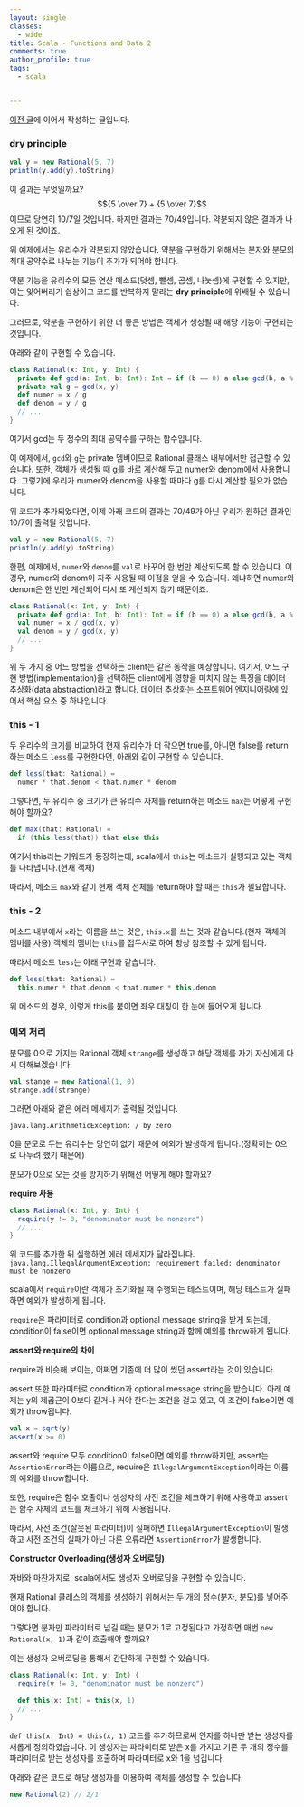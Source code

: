```yaml
---
layout: single
classes:
  - wide
title: Scala - Functions and Data 2
comments: true
author_profile: true
tags:
  - scala


---
```


[이전 글](https://songkj00.github.io/scala-functions-and-data/)에 이어서 작성하는 글입니다.

### dry principle

~~~scala
val y = new Rational(5, 7)
println(y.add(y).toString)
~~~

이 결과는 무엇일까요? $${5 \over 7} + {5 \over 7}$$이므로 당연히 10/7일 것입니다.
하지만 결과는 70/49입니다. 
약분되지 않은 결과가 나오게 된 것이죠.

위 예제에서는 유리수가 약분되지 않았습니다.
약분을 구현하기 위해서는 분자와 분모의 최대 공약수로 나누는 기능이 추가가 되어야 합니다.

약분 기능을 유리수의 모든 연산 메소드(덧셈, 뺄셈, 곱셈, 나눗셈)에 구현할 수 있지만, 이는 잊어버리기 쉽상이고 코드를 반복하지 말라는 **dry principle**에 위배될 수 있습니다.

그러므로, 약분을 구현하기 위한 더 좋은 방법은 객체가 생성될 때 해당 기능이 구현되는 것입니다.

아래와 같이 구현할 수 있습니다.

~~~scala
class Rational(x: Int, y: Int) {
  private def gcd(a: Int, b: Int): Int = if (b == 0) a else gcd(b, a % b)
  private val g = gcd(x, y)
  def numer = x / g
  def denom = y / g
  // ...
}
~~~

여기서 gcd는 두 정수의 최대 공약수를 구하는 함수입니다.

이 예제에서, `gcd`와 `g`는 private 멤버이므로 Rational 클래스 내부에서만 접근할 수 있습니다.
또한, 객체가 생성될 때 g를 바로 계산해 두고 numer와 denom에서 사용합니다.
그렇기에 우리가 numer와 denom을 사용할 때마다 g를 다시 계산할 필요가 없습니다.

위 코드가 추가되었다면, 이제 아래 코드의 결과는 70/49가 아닌 우리가 원하던 결과인 10/7이 출력될 것입니다.

~~~scala
val y = new Rational(5, 7)
println(y.add(y).toString)
~~~



한편, 예제에서, `numer`와 `denom`를 `val`로 바꾸어 한 번만 계산되도록 할 수 있습니다.
이 경우, numer와 denom이 자주 사용될 때 이점을 얻을 수 있습니다. 
왜냐하면 numer와 denom은 한 번만 계산되어 다시 또 계산되지 않기 때문이죠.

~~~scala
class Rational(x: Int, y: Int) {
  private def gcd(a: Int, b: Int): Int = if (b == 0) a else gcd(b, a % b)
  val numer = x / gcd(x, y)
  val denom = y / gcd(x, y)
  // ...
}
~~~



위 두 가지 중 어느 방법을 선택하든 client는 같은 동작을 예상합니다.
여기서, 어느 구현 방법(implementation)을 선택하든 client에게 영향을 미치지 않는 특징을 데이터 추상화(data abstraction)라고 합니다.
데이터 추상화는 소프트웨어 엔지니어링에 있어서 핵심 요소 중 하나입니다.

### this - 1

두 유리수의 크기를 비교하여 현재 유리수가 더 작으면 true를, 아니면 false를 return하는 메소드 `less`를 구현한다면, 아래와 같이 구현할 수 있습니다.

~~~scala
def less(that: Rational) = 
  numer * that.denom < that.numer * denom
~~~

그렇다면, 두 유리수 중 크기가 큰 유리수 자체를 return하는 메소드 `max`는 어떻게 구현해야 할까요?

~~~scala
def max(that: Rational) = 
  if (this.less(that)) that else this
~~~

여기서 this라는 키워드가 등장하는데, scala에서 `this`는 메소드가 실행되고 있는 객체를 나타냅니다.(현재 객체)

따라서, 메소드 `max`와 같이 현재 객체 전체를 return해야 할 때는 `this`가 필요합니다.

### this - 2

메소드 내부에서 `x`라는 이름을 쓰는 것은, `this.x`를 쓰는 것과 같습니다.(현재 객체의 멤버를 사용)
객체의 멤버는 `this`를 접두사로 하여 항상 참조할 수 있게 됩니다.

따라서 메소드 `less`는 아래 구현과 같습니다.

~~~scala
def less(that: Rational) = 
  this.numer * that.denom < that.numer * this.denom
~~~

위 메소드의 경우, 이렇게 this를 붙이면 좌우 대칭이 한 눈에 들어오게 됩니다.

### 예외 처리

분모를 0으로 가지는 Rational 객체 `strange`를 생성하고 해당 객체를 자기 자신에게 다시 더해보겠습니다.

~~~scala
val stange = new Rational(1, 0)
strange.add(strange)
~~~

그러면 아래와 같은 에러 메세지가 출력될 것입니다.

`java.lang.ArithmeticException: / by zero`

0을 분모로 두는 유리수는 당연히 없기 때문에 예외가 발생하게 됩니다.(정확히는 0으로 나누려 했기 때문에)

분모가 0으로 오는 것을 방지하기 위해선 어떻게 해야 할까요?

**require 사용**

~~~scala
class Rational(x: Int, y: Int) {
  require(y != 0, "denominator must be nonzero")
  // ...
}
~~~

위 코드를 추가한 뒤 실행하면 에러 메세지가 달라집니다.
`java.lang.IllegalArgumentException: requirement failed: denominator must be nonzero`

 scala에서 `require`이란 객체가 초기화될 때 수행되는 테스트이며, 해당 테스트가 실패하면 예외가 발생하게 됩니다.

`require`은 파라미터로 condition과 optional message string을 받게 되는데, condition이 false이면 optional message string과 함께 예외를 throw하게 됩니다.

**assert와 require의 차이**

require과 비슷해 보이는, 어쩌면 기존에 더 많이 썼던 assert라는 것이 있습니다.

assert 또한 파라미터로 condition과 optional message string을 받습니다.
아래 예제는 y의 제곱근이 0보다 같거나 커야 한다는 조건을 걸고 있고, 이 조건이 false이면 예외가 throw됩니다.

~~~scala
val x = sqrt(y)
assert(x >= 0)
~~~

assert와 require 모두 condition이 false이면 예외를 throw하지만, assert는 `AssertionError`라는 이름으로, require은 `IllegalArgumentException`이라는 이름의 예외를 throw합니다.

또한, require은 함수 호출이나 생성자의 사전 조건을 체크하기 위해 사용하고 assert는 함수 자체의 코드를 체크하기 위해 사용됩니다.

따라서, 사전 조건(잘못된 파라미터)이 실패하면 `IllegalArgumentException`이 발생하고 사전 조건의 실패가 아닌 다른 오류라면 `AssertionError`가 발생합니다.

**Constructor Overloading(생성자 오버로딩)**

자바와 마찬가지로, scala에서도 생성자 오버로딩을 구현할 수 있습니다.

현재 Rational 클래스의 객체를 생성하기 위해서는 두 개의 정수(분자, 분모)를 넣어주어야 합니다.

그렇다면 분자만 파라미터로 넘길 때는 분모가 1로 고정된다고 가정하면 매번 `new Rational(x, 1)`과 같이 호출해야 할까요?

이는 생성자 오버로딩을 통해서 간단하게 구현할 수 있습니다.

~~~scala
class Rational(x: Int, y: Int) {
  require(y != 0, "denominator must be nonzero")
  
  def this(x: Int) = this(x, 1)
  // ...
}
~~~

`def this(x: Int) = this(x, 1)` 코드를 추가하므로써 인자를 하나만 받는 생성자를 새롭게 정의하였습니다.
이 생성자는 파라미터로 받은 x를 가지고 기존 두 개의 정수를 파라미터로 받는 생성자를 호출하며 파라미터로 x와 1을 넘깁니다.

아래와 같은 코드로 해당 생성자를 이용하여 객체를 생성할 수 있습니다.

~~~scala
new Rational(2) // 2/1
~~~

